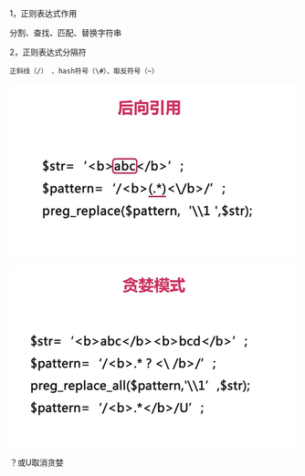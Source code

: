 1，正则表达式作用

  分割、查找、匹配、替换字符串

2，正则表达式分隔符

    正斜线（/） 、hash符号（\#）、取反符号（~）



![](/assets/houxiang.png)



![](/assets/tanlan.png)

？或U取消贪婪


